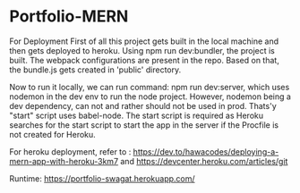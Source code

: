 # Portfolio-MERN
For Deployment
First of all this project gets built in the local machine and then gets deployed to heroku. Using npm run dev:bundler, the project is built. The webpack configurations are present in the repo. Based on that, the bundle.js gets created in 'public' directory.

Now to run it locally, we can run command: npm run dev:server, which uses nodemon in the dev env to run the node project. However, nodemon being a dev dependency, can not and rather should not be used in prod. Thats'y "start" script uses babel-node. The start script is required as Heroku searches for the start script to start the app in the server if the Procfile is not created for Heroku.

For heroku deployment, refer to : https://dev.to/hawacodes/deploying-a-mern-app-with-heroku-3km7 and https://devcenter.heroku.com/articles/git

Runtime: https://portfolio-swagat.herokuapp.com/
